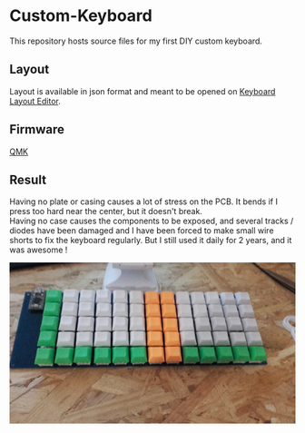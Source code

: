 # Custom-Keyboard
This repository hosts source files for my first DIY custom keyboard.

## Layout
Layout is available in json format and meant to be opened on [Keyboard Layout Editor](http://www.keyboard-layout-editor.com).

## Firmware
[QMK](https://github.com/qmk/qmk_firmware)

## Result
Having no plate or casing causes a lot of stress on the PCB. It bends if I press too hard near the center, but it doesn't break.  
Having no case causes the components to be exposed, and several tracks / diodes have been damaged and I have been forced to make small wire shorts to fix the keyboard regularly.
But I still used it daily for 2 years, and it was awesome !

![A picture fully assembled](./pics/assembled.jpg)

